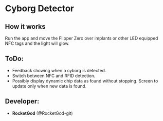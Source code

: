 # Cyborg Detector

## How it works

Run the app and move the Flipper Zero over implants or other LED equipped NFC tags and the light will glow.

## ToDo:

- Feedback showing when a cyborg is detected.
- Switch between NFC and RFID detection.
- Possibly display dynamic chip data as found without stopping. Screen to update only when new data is found.

## Developer:
- **RocketGod** (@RocketGod-git)